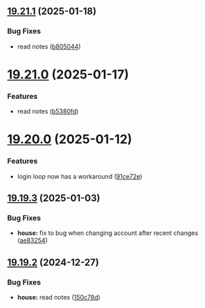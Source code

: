 ## [19.21.1](https://github.com/Torwent/WaspLib/compare/v19.21.0...v19.21.1) (2025-01-18)


### Bug Fixes

* read notes ([b805044](https://github.com/Torwent/WaspLib/commit/b805044bfead193a7c0fb10dd0c5c66df60dc3a2))



# [19.21.0](https://github.com/Torwent/WaspLib/compare/v19.20.0...v19.21.0) (2025-01-17)


### Features

* read notes ([b5380fd](https://github.com/Torwent/WaspLib/commit/b5380fd216d704e0603eef66adde3dd5d0ab7365))



# [19.20.0](https://github.com/Torwent/WaspLib/compare/v19.19.3...v19.20.0) (2025-01-12)


### Features

* login loop now has a workaround ([91ce72e](https://github.com/Torwent/WaspLib/commit/91ce72e7f6cd3641450655887312dcc873b2b539))



## [19.19.3](https://github.com/Torwent/WaspLib/compare/v19.19.2...v19.19.3) (2025-01-03)


### Bug Fixes

* **house:** fix to bug when changing account after recent changes ([ae83254](https://github.com/Torwent/WaspLib/commit/ae83254efd7d6baa5bb8f1ba6821c4de36e422d2))



## [19.19.2](https://github.com/Torwent/WaspLib/compare/v19.19.1...v19.19.2) (2024-12-27)


### Bug Fixes

* **house:** read notes ([150c78d](https://github.com/Torwent/WaspLib/commit/150c78d85a2847f4157e39c9468fc117cf11ab79))



